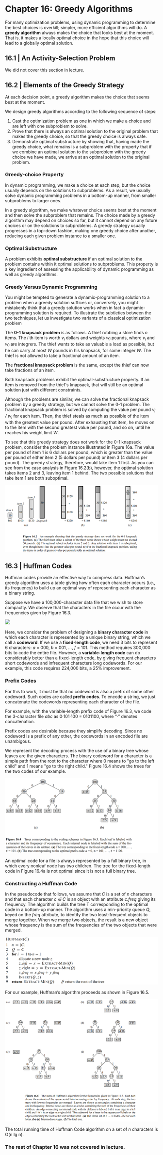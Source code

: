 # Chapter 16: Greedy Algorithms
For many optimization problems, using dynamic programming to determine the best choices is overkill; simpler, more efficient algorithms will do. A **greedy algorithm** always makes the choice that looks best at the moment. That is, it makes a locally optimal choice in the hope that this choice will lead to a globally optimal solution.

## 16.1 | An Activity-Selection Problem
We did not cover this section in lecture.

## 16.2 | Elements of the Greedy Strategy

At each decision point, a greedy algorithm makes the choice that seems best at the moment.

We design greedy algorithms according to the following sequence
of steps:
1. Cast the optimization problem as one in which we make a choice and are left
with one subproblem to solve.
2. Prove that there is always an optimal solution to the original problem that makes
the greedy choice, so that the greedy choice is always safe.
3. Demonstrate optimal substructure by showing that, having made the greedy
choice, what remains is a subproblem with the property that if we combine an
optimal solution to the subproblem with the greedy choice we have made, we
arrive at an optimal solution to the original problem.

### Greedy-choice Property
In dynamic programming, we make a choice at each step, but the choice usually depends on the solutions to subproblems. As a result, we usually solve dynamic programming problems in a bottom-up manner, from smaller subproblems to larger ones.

In a greedy algorithm, we make whatever choice
seems best at the moment and then solve the subproblem that remains. The choice
made by a greedy algorithm may depend on choices so far, but it cannot depend on
any future choices or on the solutions to subproblems. A greedy strategy usually
progresses in a top-down fashion, making one greedy choice after another, reducing each given problem instance to a smaller one.

### Optimal Substructure
A problem exhibits **optimal substructure** if an optimal solution to the problem contains within it optimal solutions to subproblems.
This property is a key ingredient of assessing the applicability of dynamic programming as well as greedy
algorithms. 

### Greedy Versus Dynamic Programming
You might be tempted to generate a dynamic-programming solution to a
problem when a greedy solution suffices or, conversely, you might mistakenly think
that a greedy solution works when in fact a dynamic-programming solution is required. To illustrate the subtleties between the two techniques, let us investigate
two variants of a classical optimization problem

The **0-1 knapsack problem** is as follows. A thief robbing a store finds _n_ items. The _i_ th item is worth _v<sub>i</sub>_ dollars and weights _w<sub>i</sub>_ pounds, where _v<sub>i</sub>_ and _w<sub>i</sub>_ are integrers. The thief wants to take as valuable a load as possible, but he can carry at most _W_ pounds in his knapsack, for some integer _W_. The thief is not allowed to take a fractional amount of an item.

The **fractional knapsack problem** is the same, except the thief can now take fractions of an item.

Both knapsack problems exhibit the optimal-substructure property. If an item is removed from the thief's knapsack, that will still be an optimal solution just with different constraints.

Although the problems are similar, we can solve the fractional knapsack problem
by a greedy strategy, but we cannot solve the 0-1 problem. The fractional knapsack problem is solved by computing the value per pound _v<sub>i</sub> / w<sub>i</sub>_ for each item. Then, the thief steals as much as possible of the item with the greatest value per pound.
After exhausting that item, he moves on to the item with the second greatest value per pound, and so on, until he reaches his weight limit _W_.

To see that this greedy strategy does not work for the 0-1 knapsack problem,
consider the problem instance illustrated in Figure 16a. The value per pound of item 1 is
6 dollars per pound, which is greater than the value per pound of either item 2 (5
dollars per pound) or item 3 (4 dollars per pound). The greedy strategy, therefore,
would take item 1 first. As you can see from the case analysis in Figure 16.2(b),
however, the optimal solution takes items 2 and 3, leaving item 1 behind. The two
possible solutions that take item 1 are both suboptimal.

![](https://github.com/stinsan/CS-4413-Algorithm-Analysis/blob/master/Screenshots/algo-54.png)

## 16.3 | Huffman Codes

Huffman codes provide an effective way to compress data. Huffman’s greedy algorithm uses a table giving
how often each character occurs (i.e., its frequency) to build up an optimal way of
representing each character as a binary string.

Suppose we have a 100,000-character data file that we wish to store compactly.
We observe that the characters in the file occur with the frequencies given by Figure 16.3. 

![](https://github.com/stinsan/CS-4413-Algorithm-Analysis/blob/master/Screenshots/algo-55.png)

Here, we consider the problem of designing a **binary character code** in which each character is represented by a unique binary string, which we call a **codeword**. If we use a **fixed-length code**, we need 3 bits to represent 6 characters:
_a_ = 000, _b_ = 001, ..., _f_ = 101. This method requires 300,000 bits to code the entire file. However, a **variable-length code** can do considerably better than a fixed-length code, by giving frequent characters short codewords and infrequent characters long codewords.
For our example, this code requires 224,000 bits, a 25% improvement.

### Prefix Codes
For this to work, it must be that no codeword is also a prefix of some other codeword. Such codes are called **prefix codes**. To encode a string, we just concatenate the codewords representing each character of the file. 

For example, with the variable-length prefix code of Figure 16.3, we code the 3-character file _abc_ as 0·101·100 =
0101100, where “·” denotes concatenation.

Prefix codes are desirable because they simplify decoding. Since no codeword is a prefix of any other, the codewords in an encoded file are unambigous.

We represent the decoding process with the use of a binary tree whose leaves are the given characters. The binary codeword for a character is a simple path from the root to the character where 0 means to "go to the left child" and 1 means "go to the right child."
Figure 16.4 shows the trees for the two codes of our example.

![](https://github.com/stinsan/CS-4413-Algorithm-Analysis/blob/master/Screenshots/algo-56.png)

An optimal code for a file is always represented by a full binary tree, in which
every nonleaf node has two children. The tree for the fixed-length code in Figure 16.4a is not optimal since it is not a full binary tree.

### Constructing a Huffman Code
In the pseudocode that follows, we assume that _C_ is a set of _n_ characters and
that each character _c ∈ C_ is an object with an attribute _c.freq_ giving its frequency. The algorithm builds the tree T corresponding to the optimal code in a bottom-up manner.  The algorithm uses a min-priority
queue _Q_, keyed on the _freq_ attribute, to identify the two least-frequent objects to
merge together. When we merge two objects, the result is a new object whose
frequency is the sum of the frequencies of the two objects that were merged.

![](https://github.com/stinsan/CS-4413-Algorithm-Analysis/blob/master/Screenshots/algo-57.png)

For our example, Huffman’s algorithm proceeds as shown in Figure 16.5.

![](https://github.com/stinsan/CS-4413-Algorithm-Analysis/blob/master/Screenshots/algo-58.png)

The total running time of Huffman Code algorithm on a set of _n_ characters is O(n lg n).

### The rest of Chapter 16 was not covered in lecture.
